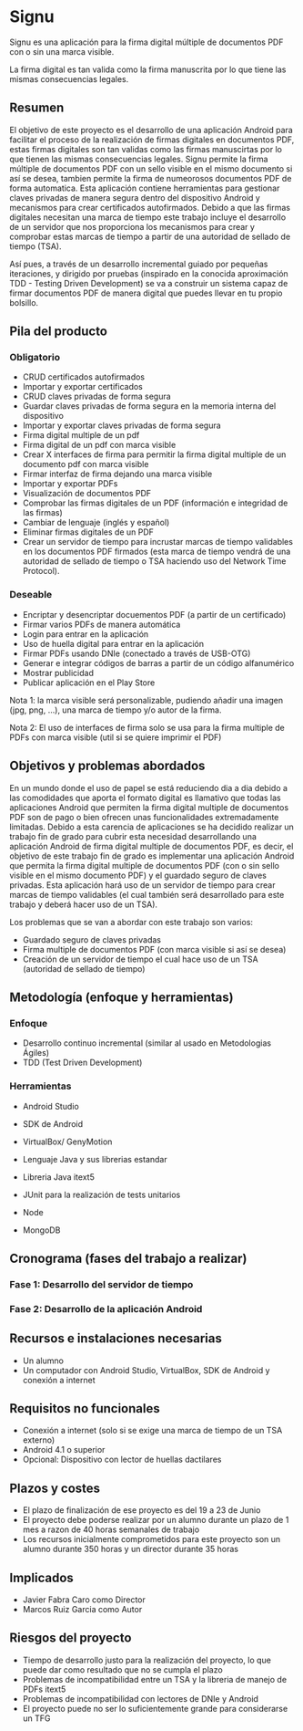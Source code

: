 # Signu

Signu es una aplicación para la firma digital múltiple de documentos PDF con o sin una marca visible.

La firma digital es tan valida como la firma manuscrita por lo que tiene las mismas consecuencias legales.

## Resumen

El objetivo de este proyecto es el desarrollo de una aplicación Android para facilitar el proceso de la realización de firmas digitales en documentos PDF, estas firmas digitales son tan validas como las firmas manuscirtas por lo que tienen las mismas consecuencias legales. Signu permite la firma múltiple de documentos PDF con un sello visible en el mismo documento si así se desea, tambien permite la firma de numeorosos documentos PDF de forma automatica. Esta aplicación contiene herramientas para gestionar claves privadas de manera segura dentro del dispositivo Android y mecanismos para crear certificados autofirmados. Debido a que las firmas digitales necesitan una marca de tiempo este trabajo incluye el desarrollo de un servidor que nos proporciona los mecanismos para crear y comprobar estas marcas de tiempo a partir de una autoridad de sellado de tiempo (TSA). 

Así pues, a través de un desarrollo incremental guiado por pequeñas iteraciones, y dirigido por pruebas (inspirado en la conocida aproximación TDD - Testing Driven Development) se va a construir un sistema capaz de firmar documentos PDF de manera digital que puedes llevar en tu propio bolsillo.

## Pila del producto

### Obligatorio

- CRUD certificados autofirmados
- Importar y exportar certificados
- CRUD claves privadas de forma segura
- Guardar claves privadas de forma segura en la memoria interna del dispositivo
- Importar y exportar claves privadas de forma segura
- Firma digital multiple de un pdf
- Firma digital de un pdf con marca visible
- Crear X interfaces de firma para permitir la firma digital multiple de un documento pdf con marca visible
- Firmar interfaz de firma dejando una marca visible
- Importar y exportar PDFs
- Visualización de documentos PDF
- Comprobar las firmas digitales de un PDF (información e integridad de las firmas)
- Cambiar de lenguaje (inglés y español)
- Eliminar firmas digitales de un PDF
- Crear un servidor de tiempo para incrustar marcas de tiempo validables en los documentos PDF firmados (esta marca de tiempo vendrá de una autoridad de sellado de tiempo o TSA haciendo uso del Network Time Protocol).

### Deseable

- Encriptar y desencriptar docuementos PDF (a partir de un certificado)
- Firmar varios PDFs de manera automática
- Login para entrar en la aplicación
- Uso de huella digital para entrar en la aplicación
- Firmar PDFs usando DNIe (conectado a través de USB-OTG)
- Generar e integrar códigos de barras a partir de un código alfanumérico
- Mostrar publicidad
- Publicar aplicación en el Play Store


Nota 1: la marca visible será personalizable, pudiendo añadir una imagen (jpg, png, ...), una marca de tiempo y/o autor de la firma.

Nota 2: El uso de interfaces de firma solo se usa para la firma multiple de PDFs con marca visible (util si se quiere imprimir el PDF)


## Objetivos y problemas abordados

En un mundo donde el uso de papel se está reduciendo dia a dia debido a las comodidades que aporta el formato digital es llamativo que todas las aplicaciones Android que permiten la firma digital multiple de documentos PDF son de pago o bien ofrecen unas funcionalidades extremadamente limitadas. Debido a esta carencia de aplicaciones se ha decidido realizar un trabajo fin de grado para cubrir esta necesidad desarrollando una aplicación Android de firma digital multiple de documentos PDF, es decir, el objetivo de este trabajo fin de grado es implementar una aplicación Android que permita la firma digital multiple de documentos PDF (con o sin sello visible en el mismo documento PDF) y el guardado seguro de claves privadas. Esta aplicación hará uso de un servidor de tiempo para crear marcas de tiempo validables (el cual también será desarrollado para este trabajo y deberá hacer uso de un TSA).

Los problemas que se van a abordar con este trabajo son varios:

- Guardado seguro de claves privadas
- Firma multiple de documentos PDF (con marca visible si así se desea)
- Creación de un servidor de tiempo el cual hace uso de un TSA (autoridad de sellado de tiempo)


## Metodología (enfoque y herramientas)

### Enfoque

- Desarrollo continuo incremental (similar al usado en Metodologias Ágiles)
- TDD (Test Driven Development)

### Herramientas

- Android Studio
- SDK de Android
- VirtualBox/ GenyMotion
- Lenguaje Java y sus librerias estandar
- Libreria Java itext5
- JUnit para la realización de tests unitarios

- Node
- MongoDB

## Cronograma (fases del trabajo a realizar)

### Fase 1: Desarrollo del servidor de tiempo



### Fase 2: Desarrollo de la aplicación Android



## Recursos e instalaciones necesarias

- Un alumno
- Un computador con Android Studio, VirtualBox, SDK de Android y conexión a internet

## Requisitos no funcionales

- Conexión a internet (solo si se exige una marca de tiempo de un TSA externo)
- Android 4.1 o superior
- Opcional: Dispositivo con lector de huellas dactilares

## Plazos y costes

- El plazo de finalización de ese proyecto es del 19 a 23 de Junio
- El proyecto debe poderse realizar por un alumno durante un plazo de 1 mes a razon de 40 horas semanales de trabajo
- Los recursos inicialmente comprometidos para este proyecto son un alumno durante 350 horas y un director durante 35 horas

## Implicados

- Javier Fabra Caro como Director
- Marcos Ruiz Garcia como Autor

## Riesgos del proyecto

- Tiempo de desarrollo justo para la realización del proyecto, lo que puede dar como resultado que no se cumpla el plazo
- Problemas de incompatibilidad entre un TSA y la libreria de manejo de PDFs itext5
- Problemas de incompatibilidad con lectores de DNIe y Android
- El proyecto puede no ser lo suficientemente grande para considerarse un TFG
